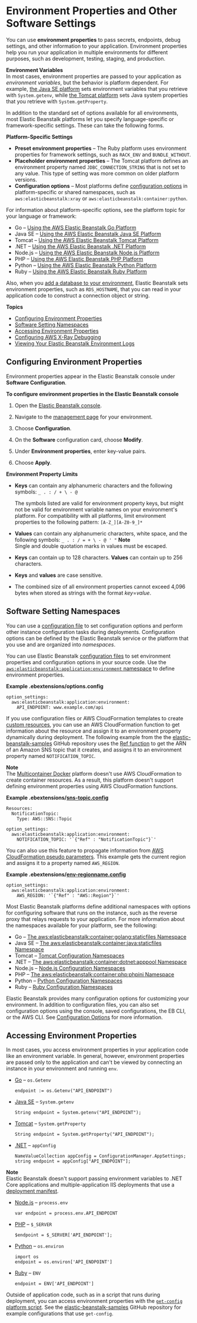 # Environment Properties and Other Software Settings<a name="environments-cfg-softwaresettings"></a>

You can use **environment properties** to pass secrets, endpoints, debug settings, and other information to your application\. Environment properties help you run your application in multiple environments for different purposes, such as development, testing, staging, and production\.

**Environment Variables**  
In most cases, environment properties are passed to your application as *environment variables*, but the behavior is platform dependent\. For example, [the Java SE platform](java-se-platform.md) sets environment variables that you retrieve with `System.getenv`, while [the Tomcat platform](java-tomcat-platform.md) sets Java system properties that you retrieve with `System.getProperty`\.

In addition to the standard set of options available for all environments, most Elastic Beanstalk platforms let you specify language\-specific or framework\-specific settings\. These can take the following forms\.

**Platform\-Specific Settings**
+ **Preset environment properties** – The Ruby platform uses environment properties for framework settings, such as `RACK_ENV` and `BUNDLE_WITHOUT`\.
+ **Placeholder environment properties** – The Tomcat platform defines an environment property named `JDBC_CONNECTION_STRING` that is not set to any value\. This type of setting was more common on older platform versions\.
+ **Configuration options** – Most platforms define [configuration options](command-options.md) in platform\-specific or shared namespaces, such as `aws:elasticbeanstalk:xray` or `aws:elasticbeanstalk:container:python`\.

For information about platform\-specific options, see the platform topic for your language or framework:
+ Go – [Using the AWS Elastic Beanstalk Go Platform](go-environment.md)
+ Java SE – [Using the AWS Elastic Beanstalk Java SE Platform](java-se-platform.md)
+ Tomcat – [Using the AWS Elastic Beanstalk Tomcat Platform](java-tomcat-platform.md)
+ \.NET – [Using the AWS Elastic Beanstalk \.NET Platform](create_deploy_NET.container.console.md)
+ Node\.js – [Using the AWS Elastic Beanstalk Node\.js Platform](create_deploy_nodejs.container.md)
+ PHP – [Using the AWS Elastic Beanstalk PHP Platform](create_deploy_PHP.container.md)
+ Python – [Using the AWS Elastic Beanstalk Python Platform](create-deploy-python-container.md)
+ Ruby – [Using the AWS Elastic Beanstalk Ruby Platform](create_deploy_Ruby.container.md)

Also, when you [add a database to your environment](using-features.managing.db.md), Elastic Beanstalk sets environment properties, such as `RDS_HOSTNAME`, that you can read in your application code to construct a connection object or string\.

**Topics**
+ [Configuring Environment Properties](#environments-cfg-softwaresettings-console)
+ [Software Setting Namespaces](#environments-cfg-softwaresettings-configfiles)
+ [Accessing Environment Properties](#environments-cfg-softwaresettings-accessing)
+ [Configuring AWS X\-Ray Debugging](environment-configuration-debugging.md)
+ [Viewing Your Elastic Beanstalk Environment Logs](environments-cfg-logging.md)

## Configuring Environment Properties<a name="environments-cfg-softwaresettings-console"></a>

Environment properties appear in the Elastic Beanstalk console under **Software Configuration**\.

**To configure environment properties in the Elastic Beanstalk console**

1. Open the [Elastic Beanstalk console](https://console.aws.amazon.com/elasticbeanstalk)\.

1. Navigate to the [management page](environments-console.md) for your environment\.

1. Choose **Configuration**\.

1. On the **Software** configuration card, choose **Modify**\.

1. Under **Environment properties**, enter key\-value pairs\.

1. Choose **Apply**\.

**Environment Property Limits**
+ **Keys** can contain any alphanumeric characters and the following symbols: `_ . : / + \ - @`

  The symbols listed are valid for environment property keys, but might not be valid for environment variable names on your environment's platform\. For compatibility with all platforms, limit environment properties to the following pattern: `[A-Z_][A-Z0-9_]*`
+ **Values** can contain any alphanumeric characters, white space, and the following symbols: `_ . : / = + \ - @ ' "`
**Note**  
Single and double quotation marks in values must be escaped\.
+ **Keys** can contain up to 128 characters\. **Values** can contain up to 256 characters\.
+ **Keys** and **values** are case sensitive\.
+ The combined size of all environment properties cannot exceed 4,096 bytes when stored as strings with the format *key*=*value*\.

## Software Setting Namespaces<a name="environments-cfg-softwaresettings-configfiles"></a>

You can use a [configuration file](ebextensions.md) to set configuration options and perform other instance configuration tasks during deployments\. Configuration options can be defined by the Elastic Beanstalk service or the platform that you use and are organized into *namespaces*\.

You can use Elastic Beanstalk [configuration files](ebextensions.md) to set environment properties and configuration options in your source code\. Use the [`aws:elasticbeanstalk:application:environment` namespace](command-options-general.md#command-options-general-elasticbeanstalkapplicationenvironment) to define environment properties\.

**Example \.ebextensions/options\.config**  

```
option_settings:
  aws:elasticbeanstalk:application:environment:
    API_ENDPOINT: www.example.com/api
```

If you use configuration files or AWS CloudFormation templates to create [custom resources](environment-resources.md), you can use an AWS CloudFormation function to get information about the resource and assign it to an environment property dynamically during deployment\. The following example from the the [elastic\-beanstalk\-samples](https://github.com/awsdocs/elastic-beanstalk-samples/) GitHub repository uses the [Ref function](ebextensions-functions.md) to get the ARN of an Amazon SNS topic that it creates, and assigns it to an environment property named `NOTIFICATION_TOPIC`\.

**Note**  
The [Multicontainer Docker](create_deploy_docker_ecs.md) platform doesn't use AWS CloudFormation to create container resources\. As a result, this platform doesn't support defining environment properties using AWS CloudFormation functions\.

**Example \.ebextensions/[sns\-topic\.config](https://github.com/awsdocs/elastic-beanstalk-samples/tree/master/configuration-files/aws-provided/resource-configuration/sns-topic.config)**  

```
Resources:
  NotificationTopic:
    Type: AWS::SNS::Topic

option_settings:
  aws:elasticbeanstalk:application:environment:
    NOTIFICATION_TOPIC: '`{"Ref" : "NotificationTopic"}`'
```

You can also use this feature to propagate information from [AWS CloudFormation pseudo parameters](https://docs.aws.amazon.com/AWSCloudFormation/latest/UserGuide/pseudo-parameter-reference.html)\. This example gets the current region and assigns it to a property named `AWS_REGION`\.

**Example \.ebextensions/[env\-regionname\.config](https://github.com/awsdocs/elastic-beanstalk-samples/tree/master/configuration-files/aws-provided/instance-configuration/env-regionname.config)**  

```
option_settings:
  aws:elasticbeanstalk:application:environment:
    AWS_REGION: '`{"Ref" : "AWS::Region"}`'
```

Most Elastic Beanstalk platforms define additional namespaces with options for configuring software that runs on the instance, such as the reverse proxy that relays requests to your application\. For more information about the namespaces available for your platform, see the following:
+ Go – [The aws:elasticbeanstalk:container:golang:staticfiles Namespace](go-environment.md#go-namespaces)
+ Java SE – [The aws:elasticbeanstalk:container:java:staticfiles Namespace](java-se-platform.md#java-se-namespaces)
+ Tomcat – [Tomcat Configuration Namespaces](java-tomcat-platform.md#java-tomcat-namespaces)
+ \.NET – [The aws:elasticbeanstalk:container:dotnet:apppool Namespace](create_deploy_NET.container.console.md#dotnet-namespaces)
+ Node\.js – [Node\.js Configuration Namespaces](create_deploy_nodejs.container.md#nodejs-namespaces)
+ PHP – [The aws:elasticbeanstalk:container:php:phpini Namespace](create_deploy_PHP.container.md#php-namespaces)
+ Python – [Python Configuration Namespaces](create-deploy-python-container.md#python-namespaces)
+ Ruby – [Ruby Configuration Namespaces](create_deploy_Ruby.container.md#ruby-namespaces)

Elastic Beanstalk provides many configuration options for customizing your environment\. In addition to configuration files, you can also set configuration options using the console, saved configurations, the EB CLI, or the AWS CLI\. See [Configuration Options](command-options.md) for more information\.

## Accessing Environment Properties<a name="environments-cfg-softwaresettings-accessing"></a>

In most cases, you access environment properties in your application code like an environment variable\. In general, however, environment properties are passed only to the application and can't be viewed by connecting an instance in your environment and running `env`\.
+ [Go](go-environment.md#go-options-properties) – `os.Getenv`

  ```
  endpoint := os.Getenv("API_ENDPOINT")
  ```
+ [Java SE](java-se-platform.md#java-se-options-properties) – `System.getenv`

  ```
  String endpoint = System.getenv("API_ENDPOINT");
  ```
+ [Tomcat](java-tomcat-platform.md#java-tomcat-options-properties) – `System.getProperty`

  ```
  String endpoint = System.getProperty("API_ENDPOINT");
  ```
+ [\.NET](create_deploy_NET.container.console.md#dotnet-console-properties) – `appConfig`

  ```
  NameValueCollection appConfig = ConfigurationManager.AppSettings;
  string endpoint = appConfig["API_ENDPOINT"];
  ```
**Note**  
Elastic Beanstalk doesn't support passing environment variables to \.NET Core applications and multiple\-application IIS deployments that use a [deployment manifest](dotnet-manifest.md)\.
+ [Node\.js](create_deploy_nodejs.container.md#nodejs-platform-console-envprops) – `process.env`

  ```
  var endpoint = process.env.API_ENDPOINT
  ```
+ [PHP](create_deploy_PHP.container.md#php-console-properties) – `$_SERVER`

  ```
  $endpoint = $_SERVER['API_ENDPOINT'];
  ```
+ [Python](create-deploy-python-container.md#create-deploy-python-custom-container-envprop) – `os.environ`

  ```
  import os
  endpoint = os.environ['API_ENDPOINT']
  ```
+ [Ruby](create_deploy_Ruby.container.md#create_deploy_Ruby.env.console.ruby.envprops) – `ENV`

  ```
  endpoint = ENV['API_ENDPOINT']
  ```

Outside of application code, such as in a script that runs during deployment, you can access environment properties with the [`get-config` platform script](custom-platforms-scripts.md)\. See the [elastic\-beanstalk\-samples](https://github.com/awsdocs/elastic-beanstalk-samples/search?utf8=%E2%9C%93&q=get-config) GitHub repository for example configurations that use `get-config`\.